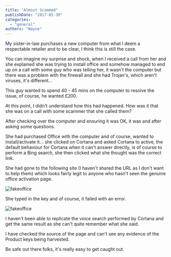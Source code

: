 ```yaml
---
title: "Almost Scammed"
publishDate: "2017-05-30"
categories: 
  - "general"
authors: "Wayne"
---
```


My sister-in-law purchases a new computer from what I deem a respectable retailer and to be clear, I think this is still the case.

You can imagine my surprise and shock, when I received a call from her and she explained she was trying to install office and somehow managed to end up on a call with some guy who was telling her, it wasn't the computer but there was a problem with the firewall and she had Trojan's, which aren't viruses, it's different...

This guy wanted to spend 40 - 45 mins on the computer to resolve the issue, of course, he wanted £200.

At this point, I didn't understand how this had happened. How was it that she was on a call with some scammer that she called them?

After checking over the computer and ensuring it was OK, it was and after asking some questions.  

She had purchased Office with the computer and of course, wanted to install/activate it... she clicked on Cortana and asked Cortana to active, the default behaviour for Cortana when it can't answer directly, is of course to perform a Bing search, she then clicked what she thought was the correct link.

She had gone to the following site (I haven't shared the URL as I don't want to help them) which looks fairly legit to anyone who hasn't seen the genuine office activation page.

![fakeoffice](/images/fakeoffice.png)

She typed in the key and of course, it failed with an error.

![fakeoffice](/images/fakeoffice2.png)

I haven't been able to replicate the voice search performed by Cortana and get the same result as she can't quite remember what she said.

I have checked the source of the page and can't see any evidence of the Product keys being harvested.

Be safe out there folks, it's really easy to get caught out.
